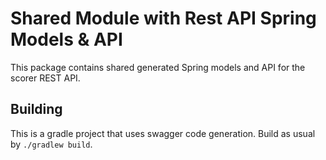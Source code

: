 # Shared Module with Rest API Spring Models & API

This package contains shared generated Spring models and API for the scorer REST API.


## Building

This is a gradle project that uses swagger code generation.
Build as usual by `./gradlew build`.